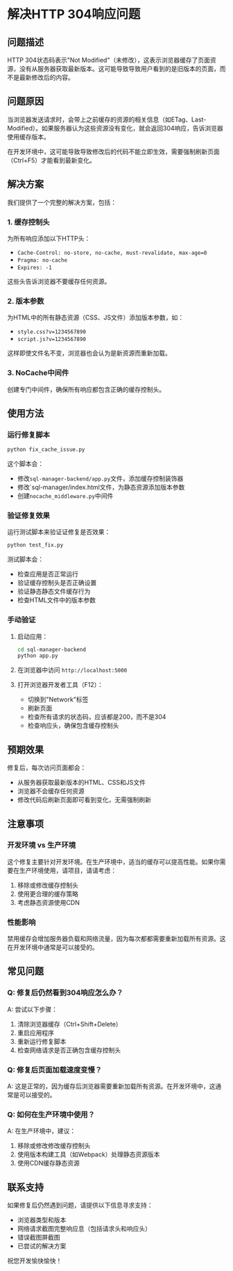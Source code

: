 # 解决HTTP 304响应问题

## 问题描述

HTTP 304状态码表示"Not Modified"（未修改），这表示浏览器缓存了页面资源，没有从服务器获取最新版本。这可能导致导致用户看到的是旧版本的页面，而不是最新修改后的内容。

## 问题原因

当浏览器发送请求时，会带上之前缓存的资源的相关信息（如ETag、Last-Modified）。如果服务器认为这些资源没有变化，就会返回304响应，告诉浏览器使用缓存版本。

在开发环境中，这可能导致导致修改后的代码不能立即生效，需要强制刷新页面（Ctrl+F5）才能看到最新变化。

## 解决方案

我们提供了一个完整的解决方案，包括：

### 1. 缓存控制头

为所有响应添加以下HTTP头：
- `Cache-Control: no-store, no-cache, must-revalidate, max-age=0`
- `Pragma: no-cache`
- `Expires: -1`

这些头告诉浏览器不要缓存任何资源。

### 2. 版本参数

为HTML中的所有静态资源（CSS、JS文件）添加版本参数，如：
- `style.css?v=1234567890`
- `script.js?v=1234567890`

这样即使文件名不变，浏览器也会认为是新资源而重新加载。

### 3. NoCache中间件

创建专门中间件，确保所有响应都包含正确的缓存控制头。

## 使用方法

### 运行修复脚本

```bash
python fix_cache_issue.py
```

这个脚本会：
- 修改`sql-manager-backend/app.py`文件，添加缓存控制装饰器
- 修改`sql-manager/index.html文件，为静态资源添加版本参数
- 创建`nocache_middleware.py`中间件

### 验证修复效果

运行测试脚本来验证证修复是否效果：

```bash
python test_fix.py
```

测试脚本会：
- 检查应用是否正常运行
- 验证缓存控制头是否正确设置
- 验证静态静态文件缓存行为
- 检查HTML文件中的版本参数

### 手动验证

1. 启动应用：
   ```bash
   cd sql-manager-backend
   python app.py
   ```

2. 在浏览器中访问 `http://localhost:5000`

3. 打开浏览器开发者工具（F12）：
   - 切换到"Network"标签
   - 刷新页面
   - 检查所有请求的状态码，应该都是200，而不是304
   - 检查响应头，确保包含缓存控制头

## 预期效果

修复后，每次访问页面都会：
- 从服务器获取最新版本的HTML、CSS和JS文件
- 浏览器不会缓存任何资源
- 修改代码后刷新页面即可看到变化，无需强制刷新

## 注意事项

### 开发环境 vs 生产环境

这个修复主要针对开发环境。在生产环境中，适当的缓存可以提高性能。如果你需要在生产环境使用，请项目，请请考虑：

1. 移除或修改缓存控制头
2. 使用更合理的缓存策略
3. 考虑静态资源使用CDN

### 性能影响

禁用缓存会增加服务器负载和网络流量，因为每次都都需要重新加载所有资源。这在开发环境中通常是可以接受的。

## 常见问题

### Q: 修复后仍然看到304响应怎么办？

A: 尝试以下步骤：
1. 清除浏览器缓存（Ctrl+Shift+Delete）
2. 重启应用程序
3. 重新运行修复脚本
4. 检查网络请求是否正确包含缓存控制头

### Q: 修复后页面加载速度变慢？

A: 这是正常的，因为缓存后浏览器需要重新加载所有资源。在开发环境中，这通常是可以接受的。

### Q: 如何在生产环境中使用？

A: 在生产环境中，建议：
1. 移除或修改修改缓存控制头
2. 使用版本构建工具（如Webpack）处理静态资源版本
3. 使用CDN缓存静态资源

## 联系支持

如果修复后仍然遇到问题，请提供以下信息寻求支持：
- 浏览器类型和版本
- 网络请求截图完整响应息（包括请求头和响应头）
- 错误截图屏截图
- 已尝试的解决方案

祝您开发愉快愉快！
